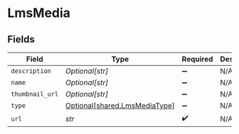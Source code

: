 # LmsMedia


## Fields

| Field                                                                | Type                                                                 | Required                                                             | Description                                                          |
| -------------------------------------------------------------------- | -------------------------------------------------------------------- | -------------------------------------------------------------------- | -------------------------------------------------------------------- |
| `description`                                                        | *Optional[str]*                                                      | :heavy_minus_sign:                                                   | N/A                                                                  |
| `name`                                                               | *Optional[str]*                                                      | :heavy_minus_sign:                                                   | N/A                                                                  |
| `thumbnail_url`                                                      | *Optional[str]*                                                      | :heavy_minus_sign:                                                   | N/A                                                                  |
| `type`                                                               | [Optional[shared.LmsMediaType]](../../models/shared/lmsmediatype.md) | :heavy_minus_sign:                                                   | N/A                                                                  |
| `url`                                                                | *str*                                                                | :heavy_check_mark:                                                   | N/A                                                                  |